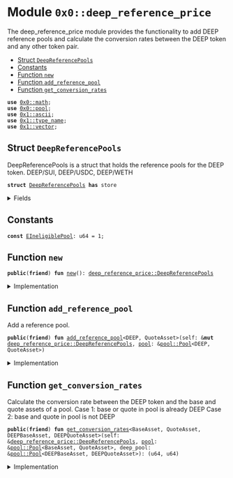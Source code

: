 
<a name="0x0_deep_reference_price"></a>

# Module `0x0::deep_reference_price`

The deep_reference_price module provides the functionality to add DEEP reference pools
and calculate the conversion rates between the DEEP token and any other token pair.


-  [Struct `DeepReferencePools`](#0x0_deep_reference_price_DeepReferencePools)
-  [Constants](#@Constants_0)
-  [Function `new`](#0x0_deep_reference_price_new)
-  [Function `add_reference_pool`](#0x0_deep_reference_price_add_reference_pool)
-  [Function `get_conversion_rates`](#0x0_deep_reference_price_get_conversion_rates)


<pre><code><b>use</b> <a href="math.md#0x0_math">0x0::math</a>;
<b>use</b> <a href="pool.md#0x0_pool">0x0::pool</a>;
<b>use</b> <a href="dependencies/move-stdlib/ascii.md#0x1_ascii">0x1::ascii</a>;
<b>use</b> <a href="dependencies/move-stdlib/type_name.md#0x1_type_name">0x1::type_name</a>;
<b>use</b> <a href="dependencies/move-stdlib/vector.md#0x1_vector">0x1::vector</a>;
</code></pre>



<a name="0x0_deep_reference_price_DeepReferencePools"></a>

## Struct `DeepReferencePools`

DeepReferencePools is a struct that holds the reference pools for the DEEP token.
DEEP/SUI, DEEP/USDC, DEEP/WETH


<pre><code><b>struct</b> <a href="deep_reference_price.md#0x0_deep_reference_price_DeepReferencePools">DeepReferencePools</a> <b>has</b> store
</code></pre>



<details>
<summary>Fields</summary>


<dl>
<dt>
<code>reference_pools: <a href="dependencies/move-stdlib/vector.md#0x1_vector">vector</a>&lt;<a href="dependencies/move-stdlib/ascii.md#0x1_ascii_String">ascii::String</a>&gt;</code>
</dt>
<dd>

</dd>
</dl>


</details>

<a name="@Constants_0"></a>

## Constants


<a name="0x0_deep_reference_price_EIneligiblePool"></a>



<pre><code><b>const</b> <a href="deep_reference_price.md#0x0_deep_reference_price_EIneligiblePool">EIneligiblePool</a>: u64 = 1;
</code></pre>



<a name="0x0_deep_reference_price_new"></a>

## Function `new`



<pre><code><b>public</b>(<b>friend</b>) <b>fun</b> <a href="deep_reference_price.md#0x0_deep_reference_price_new">new</a>(): <a href="deep_reference_price.md#0x0_deep_reference_price_DeepReferencePools">deep_reference_price::DeepReferencePools</a>
</code></pre>



<details>
<summary>Implementation</summary>


<pre><code><b>public</b>(<a href="dependencies/sui-framework/package.md#0x2_package">package</a>) <b>fun</b> <a href="deep_reference_price.md#0x0_deep_reference_price_new">new</a>(): <a href="deep_reference_price.md#0x0_deep_reference_price_DeepReferencePools">DeepReferencePools</a> {
    <a href="deep_reference_price.md#0x0_deep_reference_price_DeepReferencePools">DeepReferencePools</a> {
        reference_pools: <a href="dependencies/move-stdlib/vector.md#0x1_vector">vector</a>[],
    }
}
</code></pre>



</details>

<a name="0x0_deep_reference_price_add_reference_pool"></a>

## Function `add_reference_pool`

Add a reference pool.


<pre><code><b>public</b>(<b>friend</b>) <b>fun</b> <a href="deep_reference_price.md#0x0_deep_reference_price_add_reference_pool">add_reference_pool</a>&lt;DEEP, QuoteAsset&gt;(self: &<b>mut</b> <a href="deep_reference_price.md#0x0_deep_reference_price_DeepReferencePools">deep_reference_price::DeepReferencePools</a>, <a href="pool.md#0x0_pool">pool</a>: &<a href="pool.md#0x0_pool_Pool">pool::Pool</a>&lt;DEEP, QuoteAsset&gt;)
</code></pre>



<details>
<summary>Implementation</summary>


<pre><code><b>public</b>(<a href="dependencies/sui-framework/package.md#0x2_package">package</a>) <b>fun</b> <a href="deep_reference_price.md#0x0_deep_reference_price_add_reference_pool">add_reference_pool</a>&lt;DEEP, QuoteAsset&gt;(
    self: &<b>mut</b> <a href="deep_reference_price.md#0x0_deep_reference_price_DeepReferencePools">DeepReferencePools</a>,
    <a href="pool.md#0x0_pool">pool</a>: &Pool&lt;DEEP, QuoteAsset&gt;,
) {
    <b>let</b> (base, quote) = <a href="pool.md#0x0_pool">pool</a>.get_base_quote_types();
    <b>let</b> deep_type = <a href="dependencies/move-stdlib/type_name.md#0x1_type_name_get">type_name::get</a>&lt;DEEP&gt;().into_string();

    <b>assert</b>!(base == deep_type || quote == deep_type, <a href="deep_reference_price.md#0x0_deep_reference_price_EIneligiblePool">EIneligiblePool</a>);

    self.reference_pools.push_back(<a href="pool.md#0x0_pool">pool</a>.key());
}
</code></pre>



</details>

<a name="0x0_deep_reference_price_get_conversion_rates"></a>

## Function `get_conversion_rates`

Calculate the conversion rate between the DEEP token and the base and quote assets of a pool.
Case 1: base or quote in pool is already DEEP
Case 2: base and quote in pool is not DEEP


<pre><code><b>public</b>(<b>friend</b>) <b>fun</b> <a href="deep_reference_price.md#0x0_deep_reference_price_get_conversion_rates">get_conversion_rates</a>&lt;BaseAsset, QuoteAsset, DEEPBaseAsset, DEEPQuoteAsset&gt;(self: &<a href="deep_reference_price.md#0x0_deep_reference_price_DeepReferencePools">deep_reference_price::DeepReferencePools</a>, <a href="pool.md#0x0_pool">pool</a>: &<a href="pool.md#0x0_pool_Pool">pool::Pool</a>&lt;BaseAsset, QuoteAsset&gt;, deep_pool: &<a href="pool.md#0x0_pool_Pool">pool::Pool</a>&lt;DEEPBaseAsset, DEEPQuoteAsset&gt;): (u64, u64)
</code></pre>



<details>
<summary>Implementation</summary>


<pre><code><b>public</b>(<a href="dependencies/sui-framework/package.md#0x2_package">package</a>) <b>fun</b> <a href="deep_reference_price.md#0x0_deep_reference_price_get_conversion_rates">get_conversion_rates</a>&lt;BaseAsset, QuoteAsset, DEEPBaseAsset, DEEPQuoteAsset&gt;(
    self: &<a href="deep_reference_price.md#0x0_deep_reference_price_DeepReferencePools">DeepReferencePools</a>,
    <a href="pool.md#0x0_pool">pool</a>: &Pool&lt;BaseAsset, QuoteAsset&gt;,
    deep_pool: &Pool&lt;DEEPBaseAsset, DEEPQuoteAsset&gt;,
): (u64, u64) {
    <b>let</b> (base_type, quote_type) = <a href="pool.md#0x0_pool">pool</a>.get_base_quote_types();
    <b>let</b> deep_type = <a href="dependencies/move-stdlib/type_name.md#0x1_type_name_get">type_name::get</a>&lt;DEEP&gt;().into_string();
    <b>let</b> pool_price = <a href="pool.md#0x0_pool">pool</a>.mid_price();
    <b>if</b> (base_type == deep_type) {
        <b>return</b> (1, pool_price)
    };
    <b>if</b> (quote_type == deep_type) {
        <b>return</b> (pool_price, 1)
    };

    <b>let</b> (deep_base_type, deep_quote_type) = deep_pool.get_base_quote_types();
    <b>assert</b>!(self.reference_pools.contains(&deep_pool.key()), <a href="deep_reference_price.md#0x0_deep_reference_price_EIneligiblePool">EIneligiblePool</a>);
    <b>assert</b>!(base_type == deep_base_type || base_type == deep_quote_type, <a href="deep_reference_price.md#0x0_deep_reference_price_EIneligiblePool">EIneligiblePool</a>);
    <b>assert</b>!(quote_type == deep_base_type || quote_type == deep_quote_type, <a href="deep_reference_price.md#0x0_deep_reference_price_EIneligiblePool">EIneligiblePool</a>);

    <b>let</b> <a href="deep_price.md#0x0_deep_price">deep_price</a> = deep_pool.mid_price();
    <b>if</b> (base_type == deep_base_type) {
        <b>return</b> (math::div(1, <a href="deep_price.md#0x0_deep_price">deep_price</a>), math::div(<a href="deep_price.md#0x0_deep_price">deep_price</a>, pool_price))
    } <b>else</b> <b>if</b> (base_type == deep_quote_type) {
        <b>return</b> (<a href="deep_price.md#0x0_deep_price">deep_price</a>, math::div(pool_price, <a href="deep_price.md#0x0_deep_price">deep_price</a>))
    } <b>else</b> <b>if</b> (quote_type == deep_base_type) {
        <b>return</b> (math::div(<a href="deep_price.md#0x0_deep_price">deep_price</a>, pool_price), math::div(1, <a href="deep_price.md#0x0_deep_price">deep_price</a>))
    } <b>else</b> {
        <b>return</b> (math::div(pool_price, <a href="deep_price.md#0x0_deep_price">deep_price</a>), <a href="deep_price.md#0x0_deep_price">deep_price</a>)
    }
}
</code></pre>



</details>
